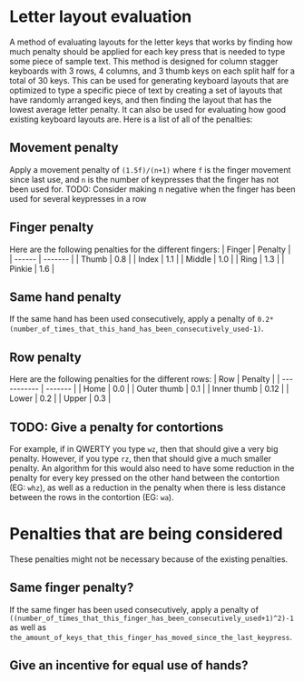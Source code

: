 # Letter layout evaluation

A method of evaluating layouts for the letter keys that works by finding how much penalty should be applied for each key press that is needed to type some piece of sample text. This method is designed for column stagger keyboards with 3 rows, 4 columns, and 3 thumb keys on each split half for a total of 30 keys. This can be used for generating keyboard layouts that are optimized to type a specific piece of text by creating a set of layouts that have randomly arranged keys, and then finding the layout that has the lowest average letter penalty. It can also be used for evaluating how good existing keyboard layouts are. Here is a list of all of the penalties:

## Movement penalty
Apply a movement penalty of `(1.5f)/(n+1)` where `f` is the finger movement since last use, and `n` is the number of keypresses that the finger has not been used for.
TODO: Consider making n negative when the finger has been used for several keypresses in a row

## Finger penalty
Here are the following penalties for the different fingers:
| Finger | Penalty |
| ------ | ------- |
| Thumb  | 0.8     |
| Index  | 1.1     |
| Middle | 1.0     |
| Ring   | 1.3     |
| Pinkie | 1.6     |

## Same hand penalty
If the same hand has been used consecutively, apply a penalty of `0.2*(number_of_times_that_this_hand_has_been_consecutively_used-1)`.

## Row penalty
Here are the following penalties for the different rows:
| Row         | Penalty |
| ----------- | ------- |
| Home        | 0.0     |
| Outer thumb | 0.1     |
| Inner thumb | 0.12    |
| Lower       | 0.2     |
| Upper       | 0.3     |

## TODO: Give a penalty for contortions
For example, if in QWERTY you type `wz`, then that should give a very big penalty. However, if you type `rz`, then that should give a much smaller penalty. An algorithm for this would also need to have some reduction in the penalty for every key pressed on the other hand between the contortion (EG: `whz`), as well as a reduction in the penalty when there is less distance between the rows in the contortion (EG: `wa`).

# Penalties that are being considered

These penalties might not be necessary because of the existing penalties.

## Same finger penalty?
If the same finger has been used consecutively, apply a penalty of `((number_of_times_that_this_finger_has_been_consecutively_used+1)^2)-1` as well as `the_amount_of_keys_that_this_finger_has_moved_since_the_last_keypress`.

## Give an incentive for equal use of hands?
